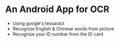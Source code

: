 # An Android App for OCR

- Using google's tessaract 
- Recognize English & Chinese words from picture
- Recognize your ID number from the ID card
